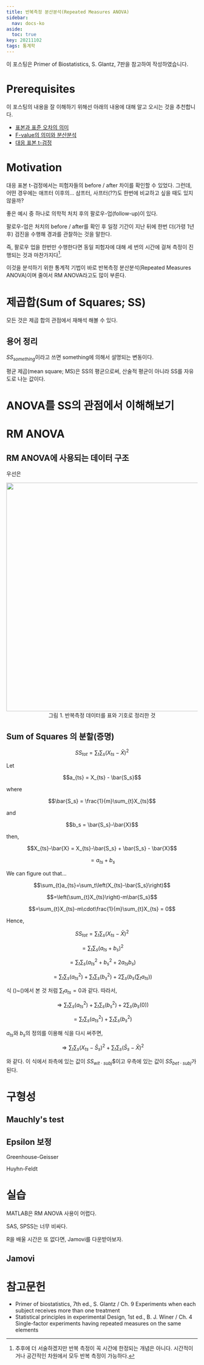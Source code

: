 ```yaml
---
title: 반복측정 분산분석(Repeated Measures ANOVA)
sidebar:
  nav: docs-ko
aside:
  toc: true
key: 20211102
tags: 통계학
---
```


이 포스팅은 Primer of Biostatistics, S. Glantz, 7판을 참고하여 작성하였습니다.

# Prerequisites

이 포스팅의 내용을 잘 이해하기 위해선 아래의 내용에 대해 알고 오시는 것을 추천합니다.

* [표본과 표준 오차의 의미](https://angeloyeo.github.io/2020/02/12/standard_error.html)
* [F-value의 의미와 분산분석](https://angeloyeo.github.io/2020/02/29/ANOVA.html)
* [대응 표본 t-검정](https://angeloyeo.github.io/2021/10/29/paired_t_test.html)

# Motivation

대응 표본 t-검정에서는 피험자들의 before / after 차이를 확인할 수 있었다. 그런데, 어떤 경우에는 애프터 이후의... 삼프터, 사프터(??)도 한번에 비교하고 싶을 때도 있지 않을까?

좋은 예시 중 하나로 의학적 처치 후의 팔로우-업(follow-up)이 있다.

팔로우-업은 처치의 before / after를 확인 후 일정 기간이 지난 뒤에 한번 더(가령 1년 후) 검진을 수행해 경과를 관찰하는 것을 말한다.

즉, 팔로우 업을 한번만 수행한다면 동일 피험자에 대해 세 번의 시간에 걸쳐 측정이 진행되는 것과 마찬가지다[^1].

[^1]: 추후에 더 서술하겠지만 반복 측정이 꼭 시간에 한정되는 개념은 아니다. 시간적이거나 공간적인 차원에서 모두 반복 측정이 가능하다.

이것을 분석하기 위한 통계적 기법이 바로 반복측정 분산분석(Repeated Measures ANOVA)이며 줄여서 RM ANOVA라고도 많이 부른다.

# 제곱합(Sum of Squares; SS)

모든 것은 제곱 합의 관점에서 재해석 해볼 수 있다.

## 용어 정리

$SS_{something}$이라고 쓰면 something에 의해서 설명되는 변동이다. 

평균 제곱(mean square; MS)은 SS의 평균으로써, 산술적 평균이 아니라 SS를 자유도로 나눈 값이다.

# ANOVA를 SS의 관점에서 이해해보기

# RM ANOVA

## RM ANOVA에 사용되는 데이터 구조

우선은 

<p align = "center">
  <img width = "600" src = "https://raw.githubusercontent.com/angeloyeo/angeloyeo.github.io/master/pics/2021-11-02-RM_ANOVA/pic1.png">
  <br>
  그림 1. 반복측정 데이터를 표와 기호로 정리한 것
</p>

## Sum of Squares 의 분할(증명)

$$SS_{tot} = \sum_{t}\sum_{s}(X_{ts}-\bar{X})^2$$

Let 

$$a_{ts} = X_{ts} - \bar{S_s}$$

where 

$$\bar{S_s} = \frac{1}{m}\sum_{t}X_{ts}$$

and

$$b_s = \bar{S_s}-\bar{X}$$

then,

$$X_{ts}-\bar{X} = X_{ts}-\bar{S_s} + \bar{S_s} - \bar{X}$$

$$=a_{ts}+b_s$$

We can figure out that...

$$\sum_{t}a_{ts}=\sum_t\left(X_{ts}-\bar{S_s}\right)$$

$$=\left(\sum_{t}X_{ts}\right)-m\bar{S_s}$$

$$=\sum_{t}X_{ts}-m\cdot\frac{1}{m}\sum_{t}X_{ts} = 0$$

Hence,

$$SS_{tot}=\sum_{t}\sum_{s}(X_{ts}-\bar{X})^2$$

$$=\sum_{t}\sum_{s}\left(a_{ts}+b_s\right)^2$$

$$=\sum_{t}\sum_{s}\left(a_{ts}^2+b_s^2+2a_{ts}b_s\right)$$

$$=\sum_{t}\sum_{s}\left(a_{ts}^2\right)+\sum_{t}\sum_{s}\left(b_s^2\right)+2\sum_{s}\left(b_s\left(\sum_{t}a_{ts}\right)\right)$$

식 ()~()에서 본 것 처럼 $\sum_t a_{ts}=0$과 같다. 따라서,

$$\Rightarrow \sum_{t}\sum_{s}\left(a_{ts}^2\right)+\sum_{t}\sum_{s}\left(b_s^2\right)+2\sum_{s}\left(b_s\left(0\right)\right)$$

$$=\sum_{t}\sum_{s}\left(a_{ts}^2\right)+\sum_{t}\sum_{s}\left(b_s^2\right)$$

$a_{ts}$와 $b_{s}$의 정의를 이용해 식을 다시 써주면,

$$\Rightarrow \sum_{t}\sum_{s}\left(X_{ts}-\bar{S}_s\right)^2+\sum_{t}\sum_{s}\left(\bar{S}_s-\bar{X}\right)^2$$

와 같다. 이 식에서 좌측에 있는 값이 $SS_{wit\cdot subj}$$이고 우측에 있는 값이 $SS_{bet\cdot subj}$가 된다.

# 구형성

## Mauchly's test

## Epsilon 보정

Greenhouse-Geisser

Huyhn-Feldt

# 실습

MATLAB은 RM ANOVA 사용이 어렵다.

SAS, SPSS는 너무 비싸다.

R을 배울 시간은 또 없다면, Jamovi를 다운받아보자.

## Jamovi

# 참고문헌

* Primer of biostatistics, 7th ed., S. Glantz / Ch. 9 Experiments when each subject receives more than one treatment
* Statistical principles in experimental Design, 1st ed., B. J. Winer / Ch. 4 Single-factor experiments having repeated measures on the same elements